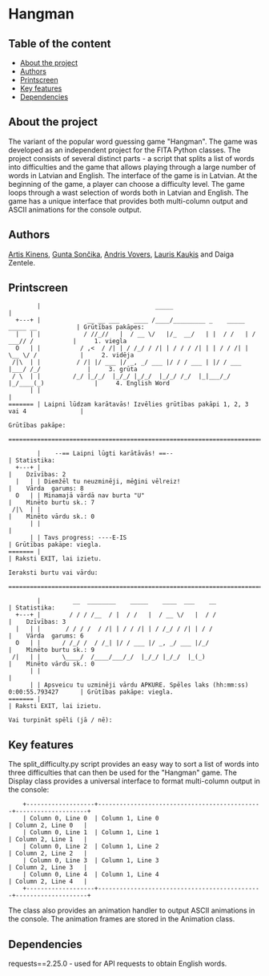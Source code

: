 # Hangman
## Table of the content
- [About the project](https://github.com/artishox/hangman/blob/master/README.md#about-the-project)
- [Authors](https://github.com/artishox/hangman/blob/master/README.md#authors)
- [Printscreen](https://github.com/artishox/hangman/blob/master/README.md#printscreen)
- [Key features](https://github.com/artishox/hangman/blob/master/README.md#key-features)
- [Dependencies](https://github.com/artishox/hangman/blob/master/README.md#dependencies)


## About the project
The variant of the popular word guessing game "Hangman". The game was developed as an independent project for the FITA Python classes. The project consists of several distinct parts - a script that splits a list of words into difficulties and the game that allows playing through a large number of words in Latvian and English. The interface of the game is in Latvian. At the beginning of the game, a player can choose a difficulty level. The game loops through a wast selection of words both in Latvian and English. The game has a unique interface that provides both multi-column output and ASCII animations for the console output.

## Authors
[Artis Kinens](https://github.com/artishox), [Gunta Sončika](https://github.com/Warkrool), [Andris Vovers](https://github.com/vovers711), [Lauris Kauķis](https://github.com/MrElkei) and Daiga Zentele.

## Printscreen
```
        |                                _____                                          |
  +---+ |             __ __ ___    ____ /____/_________ _    _____   _____ __           | Grūtības pakāpes:
  |   | |            / //_//   |  / __ \/   |/_  __/   | |  / /   | / ___// /           |     1. viegla
  O   | |           / ,<  / /| | / /_/ / /| | / / / /| | | / / /| | \__ \/ /            |     2. vidēja
 /|\  | |          / /| |/ ___ |/ _, _/ ___ |/ / / ___ | |/ / ___ |___/ /_/             |     3. grūta
 / \  | |         /_/ |_/_/  |_/_/ |_/_/  |_/_/ /_/  |_|___/_/  |_/____(_)              |     4. English Word
      | |                                                                               |
======= | Laipni lūdzam karātavās! Izvēlies grūtības pakāpi 1, 2, 3 vai 4               |

Grūtības pakāpe:

======================================================================================================================

        |    --== Laipni lūgti karātāvās! ==--                                          | Statistika:
  +---+ |                                                                               |    Dzīvības: 2
  |   | | Diemžēl tu neuzminēji, mēģini vēlreiz!                                        |    Vārda  garums: 8
  O   | | Minamajā vārdā nav burta "U"                                                  |    Minēto burtu sk.: 7
 /|\  | |                                                                               |    Minēto vārdu sk.: 0
      | |                                                                               |
      | | Tavs progress: ----E-IS                                                       | Grūtības pakāpe: viegla.
======= |                                                                               | Raksti EXIT, lai izietu.

Ieraksti burtu vai vārdu:

======================================================================================================================

        |         __  ________    _____    ____  ___    __                              | Statistika:
  +---+ |        / / / /__  / |  / /   |  / __ \/   |  / /                              |    Dzīvības: 3
  |   | |       / / / /  / /| | / / /| | / /_/ / /| | / /                               |    Vārda  garums: 6
  O   | |      / /_/ /  / /_| |/ / ___ |/ _, _/ ___ |/_/                                |    Minēto burtu sk.: 9
 /|   | |      \____/  /____/___/_/  |_/_/ |_/_/  |_(_)                                 |    Minēto vārdu sk.: 0
      | |                                                                               |
      | | Apsveicu tu uzminēji vārdu APKURE. Spēles laks (hh:mm:ss) 0:00:55.793427      | Grūtības pakāpe: viegla.
======= |                                                                               | Raksti EXIT, lai izietu.

Vai turpināt spēli (jā / nē):
```

## Key features
The split_difficulty.py script provides an easy way to sort a list of words into three difficulties that can then be used for the "Hangman" game.
The Display class provides a universal interface to format multi-column output in the console:
```
    +-------------------+----------------------------------------------+--------------------+
    | Column 0, Line 0  | Column 1, Line 0                             | Column 2, Line 0   |
    | Column 0, Line 1  | Column 1, Line 1                             | Column 2, Line 1   |
    | Column 0, Line 2  | Column 1, Line 2                             | Column 2, Line 2   |
    | Column 0, Line 3  | Column 1, Line 3                             | Column 2, Line 3   |
    | Column 0, Line 4  | Column 1, Line 4                             | Column 2, Line 4   |
    +-------------------+----------------------------------------------+--------------------+
```
The class also provides an animation handler to output ASCII animations in the console. The animation frames are stored in the Animation class.

## Dependencies
requests==2.25.0 - used for API requests to obtain English words.

